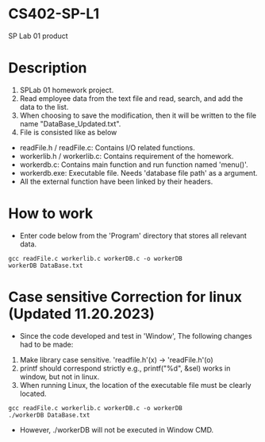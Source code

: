 # CS402-SP-L1
SP Lab 01 product
# Description
1.  SPLab 01 homework project. 
2.  Read employee data from the text file and read, search, and add the data to the list.
3.  When choosing to save the modification, then it will be written to the file name "DataBase_Updated.txt".
4.  File is consisted like as below
- readFile.h / readFile.c: Contains I/O related functions.
- workerlib.h / workerlib.c: Contains requirement of the homework.
- workerdb.c: Contains main function and run function named 'menu()'.
- workerdb.exe: Executable file. Needs 'database file path' as a argument.
- All the external function have been linked by their headers.
# How to work
- Enter code below from the 'Program' directory that stores all relevant data.
```
gcc readFile.c workerlib.c workerDB.c -o workerDB
workerDB DataBase.txt
```
# Case sensitive Correction for linux (Updated 11.20.2023)
- Since the code developed and test in 'Window', The following changes had to be made:
 1. Make library case sensitive. 'readfile.h'(x) -> 'readFile.h'(o)
 2. printf should correspond strictly e.g., printf("%d", &sel) works in window, but not in linux.
 3. When running Linux, the location of the executable file must be clearly located. 
```
gcc readFile.c workerlib.c workerDB.c -o workerDB
./workerDB DataBase.txt
```
* However, ./workerDB will not be executed in Window CMD. 